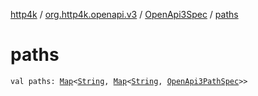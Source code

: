 [http4k](../../index.md) / [org.http4k.openapi.v3](../index.md) / [OpenApi3Spec](index.md) / [paths](./paths.md)

# paths

`val paths: `[`Map`](https://kotlinlang.org/api/latest/jvm/stdlib/kotlin.collections/-map/index.html)`<`[`String`](https://kotlinlang.org/api/latest/jvm/stdlib/kotlin/-string/index.html)`, `[`Map`](https://kotlinlang.org/api/latest/jvm/stdlib/kotlin.collections/-map/index.html)`<`[`String`](https://kotlinlang.org/api/latest/jvm/stdlib/kotlin/-string/index.html)`, `[`OpenApi3PathSpec`](../-open-api3-path-spec/index.md)`>>`